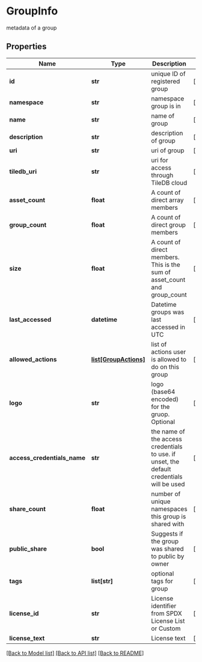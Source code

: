 # GroupInfo

metadata of a group

## Properties
Name | Type | Description | Notes
------------ | ------------- | ------------- | -------------
**id** | **str** | unique ID of registered group | [optional] 
**namespace** | **str** | namespace group is in | [optional] 
**name** | **str** | name of group | [optional] 
**description** | **str** | description of group | [optional] 
**uri** | **str** | uri of group | [optional] 
**tiledb_uri** | **str** | uri for access through TileDB cloud | [optional] 
**asset_count** | **float** | A count of direct array members | [optional] 
**group_count** | **float** | A count of direct group members | [optional] 
**size** | **float** | A count of direct members. This is the sum of asset_count and group_count | [optional] 
**last_accessed** | **datetime** | Datetime groups was last accessed in UTC | [optional] 
**allowed_actions** | [**list[GroupActions]**](GroupActions.md) | list of actions user is allowed to do on this group | [optional] 
**logo** | **str** | logo (base64 encoded) for the gruop. Optional | [optional] 
**access_credentials_name** | **str** | the name of the access credentials to use. if unset, the default credentials will be used | [optional] 
**share_count** | **float** | number of unique namespaces this group is shared with | [optional] 
**public_share** | **bool** | Suggests if the group was shared to public by owner | [optional] 
**tags** | **list[str]** | optional tags for group | [optional] 
**license_id** | **str** | License identifier from SPDX License List or Custom | [optional] 
**license_text** | **str** | License text | [optional] 

[[Back to Model list]](../README.md#documentation-for-models) [[Back to API list]](../README.md#documentation-for-api-endpoints) [[Back to README]](../README.md)


